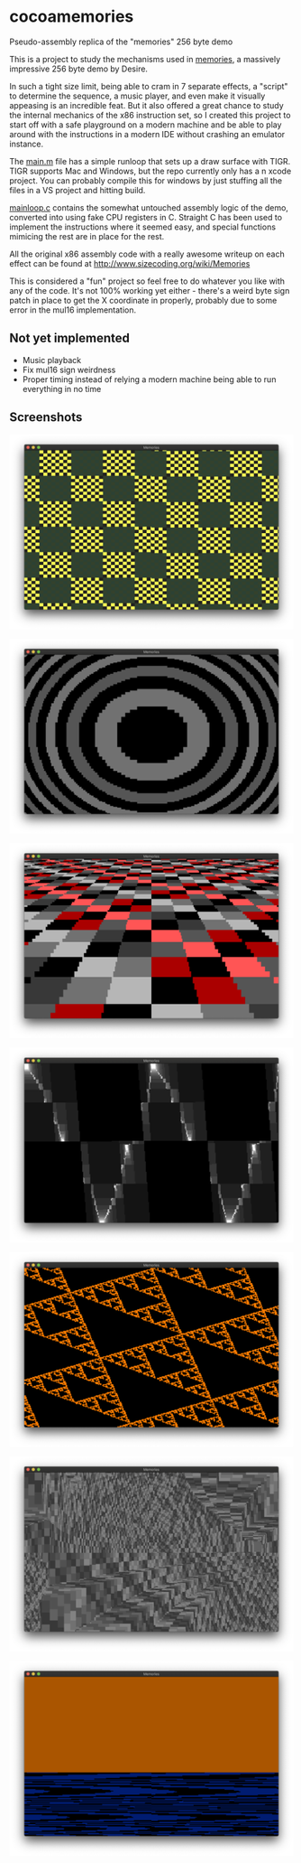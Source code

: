 # cocoamemories
Pseudo-assembly replica of the "memories" 256 byte demo

This is a project to study the mechanisms used in [memories](https://www.pouet.net/prod.php?which=85227), a massively impressive 256 byte demo by Desire.

In such a tight size limit, being able to cram in 7 separate effects, a "script" to determine the sequence, a music player, and even make it visually appeasing is an incredible feat. But it also offered a great chance to study the internal mechanics of the x86 instruction set, so I created this project to start off with a safe playground on a modern machine and be able to play around with the instructions in a modern IDE without crashing an emulator instance.

The [main.m](cocoamemories/main.m) file has a simple runloop that sets up a draw surface with TIGR. TIGR supports Mac and Windows, but the repo currently only has a n xcode project. You can probably compile this for windows by just stuffing all the files in a VS project and hitting build.

[mainloop.c](cocoamemories/mainloop.c) contains the somewhat untouched assembly logic of the demo, converted into using fake CPU registers in C. Straight C has been used to implement the instructions where it seemed easy, and special functions mimicing the rest are in place for the rest.

All the original x86 assembly code with a really awesome writeup on each effect can be found at http://www.sizecoding.org/wiki/Memories

This is considered a "fun" project so feel free to do whatever you like with any of the code. It's not 100% working yet either - there's a weird byte sign patch in place to get the X coordinate in properly, probably due to some error in the mul16 implementation.

## Not yet implemented

* Music playback
* Fix mul16 sign weirdness
* Proper timing instead of relying a modern machine being able to run everything in no time

## Screenshots

![fx1](images/cmem1.png)

![fx2](images/cmem2.png)

![fx3](images/cmem3.png)

![fx4](images/cmem4.png)

![fx5](images/cmem5.png)

![fx6](images/cmem6.png)

![fx7](images/cmem7.png)
